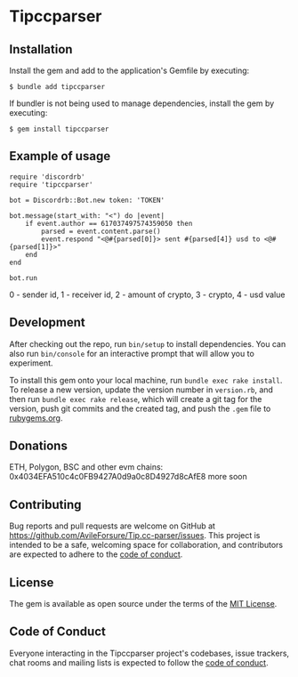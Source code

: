 # Tipccparser

## Installation

Install the gem and add to the application's Gemfile by executing:

    $ bundle add tipccparser

If bundler is not being used to manage dependencies, install the gem by executing:

    $ gem install tipccparser

## Example of usage

    require 'discordrb'
    require 'tipccparser'
    
    bot = Discordrb::Bot.new token: 'TOKEN'
    
    bot.message(start_with: "<") do |event|
        if event.author == 617037497574359050 then
            parsed = event.content.parse()
            event.respond "<@#{parsed[0]}> sent #{parsed[4]} usd to <@#{parsed[1]}>"
        end
    end

    bot.run

0 - sender id,
1 - receiver id,
2 - amount of crypto,
3 - crypto,
4 - usd value

## Development

After checking out the repo, run `bin/setup` to install dependencies. You can also run `bin/console` for an interactive prompt that will allow you to experiment.

To install this gem onto your local machine, run `bundle exec rake install`. To release a new version, update the version number in `version.rb`, and then run `bundle exec rake release`, which will create a git tag for the version, push git commits and the created tag, and push the `.gem` file to [rubygems.org](https://rubygems.org).

## Donations
ETH, Polygon, BSC and other evm chains: 0x4034EFA510c4c0FB9427A0d9a0c8D4927d8cAfE8
more soon

## Contributing

Bug reports and pull requests are welcome on GitHub at https://github.com/AvileForsure/Tip.cc-parser/issues. This project is intended to be a safe, welcoming space for collaboration, and contributors are expected to adhere to the [code of conduct](https://github.com/AvileForsure/Tip.cc-parser/blob/main/CODE_OF_CONDUCT.md).

## License

The gem is available as open source under the terms of the [MIT License](https://opensource.org/licenses/MIT).

## Code of Conduct

Everyone interacting in the Tipccparser project's codebases, issue trackers, chat rooms and mailing lists is expected to follow the [code of conduct](https://github.com/AvileForsure/Tip.cc-parser/blob/main/CODE_OF_CONDUCT.md).
